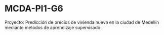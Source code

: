 # MCDA-PI1-G6
Proyecto: Predicción de precios de vivienda nueva en la ciudad de Medellín mediante métodos de aprendizaje supervisado
